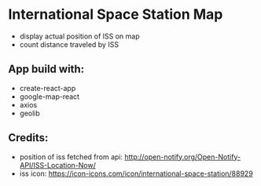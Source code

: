 # International Space Station Map

- display actual position of ISS on map
- count distance traveled by ISS

## App build with:
- create-react-app
- google-map-react
- axios
- geolib

## Credits:
- position of iss fetched from api: http://open-notify.org/Open-Notify-API/ISS-Location-Now/
- iss icon: https://icon-icons.com/icon/international-space-station/88929